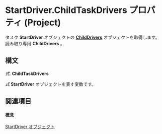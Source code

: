 
# StartDriver.ChildTaskDrivers プロパティ (Project)

タスク **StartDriver** オブジェクトの **[ChildDrivers](5260ab69-f81a-3466-c969-d84a2c60551e.md)** オブジェクトを取得します。 読み取り専用 **ChildDrivers** 。


## 構文

 _式_. **ChildTaskDrivers**

 _式_ **StartDriver** オブジェクトを表す変数です。


## 関連項目


#### 概念


[StartDriver オブジェクト](4df2c386-a31e-faea-e286-d510f11cca57.md)